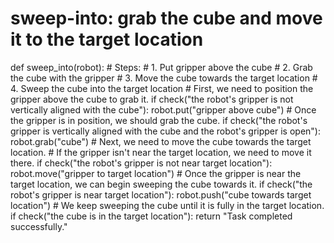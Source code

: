 # sweep-into: grab the cube and move it to the target location
def sweep_into(robot):
    # Steps:
    #  1. Put gripper above the cube
    #  2. Grab the cube with the gripper
    #  3. Move the cube towards the target location
    #  4. Sweep the cube into the target location
    # First, we need to position the gripper above the cube to grab it.
    if check("the robot's gripper is not vertically aligned with the cube"):
        robot.put("gripper above cube")
    # Once the gripper is in position, we should grab the cube.
    if check("the robot's gripper is vertically aligned with the cube and the robot's gripper is open"):
        robot.grab("cube")
    # Next, we need to move the cube towards the target location.
    # If the gripper isn't near the target location, we need to move it there.
    if check("the robot's gripper is not near target location"):
        robot.move("gripper to target location")
    # Once the gripper is near the target location, we can begin sweeping the cube towards it.
    if check("the robot's gripper is near target location"):
        robot.push("cube towards target location")
    # We keep sweeping the cube until it is fully in the target location.
    if check("the cube is in the target location"):
        return "Task completed successfully."